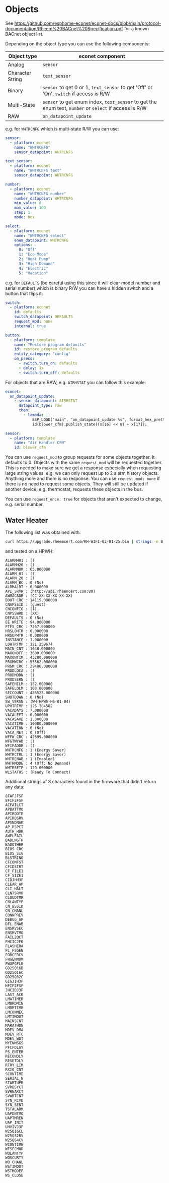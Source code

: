# Objects

See <https://github.com/esphome-econet/econet-docs/blob/main/protocol-documentation/Rheem%20BACnet%20Specification.pdf> for a known BACnet object list.

Depending on the object type you can use the following components:

Object type | econet component
----------- | ---------
Analog      | `sensor`
Character String | `text_sensor`
Binary      | `sensor` to get 0 or 1, `text_sensor` to get 'Off' or 'On', `switch` if access is R/W
Multi-State | `sensor` to get enum index, `text_sensor` to get the enum text, `number` or `select` if access is R/W
RAW         | `on_datapoint_update`

e.g. for `WHTRCNFG` which is multi-state R/W you can use:

```yaml
sensor:
  - platform: econet
    name: "WHTRCNFG"
    sensor_datapoint: WHTRCNFG

text_sensor:
  - platform: econet
    name: "WHTRCNFG text"
    sensor_datapoint: WHTRCNFG

number:
  - platform: econet
    name: "WHTRCNFG number"
    number_datapoint: WHTRCNFG
    min_value: 0
    max_value: 100
    step: 1
    mode: box

select:
  - platform: econet
    name: "WHTRCNFG select"
    enum_datapoint: WHTRCNFG
    options:
      0: "Off"
      1: "Eco Mode"
      2: "Heat Pump"
      3: "High Demand"
      4: "Electric"
      5: "Vacation"
```

e.g. for `DEFAULTS` (be careful using this since it will clear model number and serial number) which is binary R/W you can have a hidden switch and a button that flips it:

```yaml
switch:
  - platform: econet
    id: defaults
    switch_datapoint: DEFAULTS
    request_mod: none
    internal: true

button:
  - platform: template
    name: "Restore program defaults"
    id: restore_program_defaults
    entity_category: "config"
    on_press:
      - switch.turn_on: defaults
      - delay: 1s
      - switch.turn_off: defaults
```

For objects that are RAW, e.g. `AIRHSTAT` you can follow this example:

```yaml
econet:
  on_datapoint_update:
    - sensor_datapoint: AIRHSTAT
      datapoint_type: raw
      then:
        - lambda: |-
            ESP_LOGD("main", "on_datapoint_update %s", format_hex_pretty(x).c_str());
            id(blower_cfm).publish_state((x[16] << 8) + x[17]);

sensor:
  - platform: template
    name: "Air Handler CFM"
    id: blower_cfm
```

You can use `request_mod` to group requests for some objects together. It defaults to 0. Objects with the same `request_mod` will be requested together. This is needed to make sure we get a response especially when requesting large string values. e.g. we can only request up to 2 alarm history objects. Anything more and there is no response. You can use `request_mod: none` if there is no need to request some objects. They will still be updated if another device, e.g. thermostat, requests these objects in the bus.

You can use `request_once: true` for objects that aren't expected to change, e.g. serial number.

## Water Heater

The following list was obtained with:
```bash
curl https://upgrade.rheemcert.com/RH-WIFI-02-01-25.bin | strings -n 8 | grep -E '^[_A-Z0-9]{8}$' | sort -u
```
and tested on a HPWH:

```
ALARMH01 : ()
ALARMH20 : ()
ALARMNUM : 65.000000
ALARM_01 : ()
ALARM_20 : ()
ALARM_BC : 0 (No)
ALRMALRT : 0.000000
API_SRVR : (http://api.rheemcert.com:80)
AWMACADR : (CC-XX-XX-XX-XX-XX)
BOOT_CRC : 14115.000000
CNAPSSID : (guest)
CNCONFIG : (1)
CNPSSWRD : (XX)
DEFAULTS : 0 (No)
EE_WRITE : 94.000000
FTFS_CRC : 7267.000000
HRSLOHTR : 0.000000
HRSUPHTR : 0.000000
INSTANCE : 1.000000
LOHTRTMP : 121.259674
MAIN_CNT : 1648.000000
MAXONOFF : 3600.000000
MAXONTIM : 43200.000000
PRGMWCRC : 55562.000000
PRGM_CRC : 29486.000000
PRODLOCA : ()
PRODMODN : ()
PRODSERN : ()
SAFEHILM : 152.000000
SAFELOLM : 103.000000
SECCOUNT : 486523.000000
SHUTDOWN : 0 (No)
SW_VERSN : (WH-HPW5-H6-01-04)
UPHTRTMP : 125.704582
VACADAYS : 7.000000
VACALEFT : 0.000000
VACASAVE : 1.000000
VACATIME : 10000.000000
VACATION : 0 (No)
VACA_NET : 0 (Off)
WFFW_CRC : 42599.000000
WFGTWYAD : ()
WFIPADDR : ()
WHTRCNFG : 1 (Energy Saver)
WHTRCTRL : 1 (Energy Saver)
WHTRENAB : 1 (Enabled)
WHTRMODE : 4 (Off: No Demand)
WHTRSETP : 120.000000
WLSTATUS : (Ready To Connect)
```

Additional strings of 8 characters found in the firmware that didn't return any data:

```
8FAFJFSF
8FIF2FSF
ACFAILCT
APBATTMO
APIRQDTE
APIRQSRV
APSNDNAK
AP_RSPCT
AUTH_HDR
AWFLFAIL
BADLNGTH
BADOTHER
BIOS_CRC
BIOS_SIG
BLSTRING
CFCOMFST
CFIDSTRT
CF_FILE1
CF_SIZE1
CIDJHH3F
CLEAR_AP
CLI_HALT
CLNTSRVR
CLOUDTMR
CNLANTYP
CN_BSSID
CN_CHANL
CONNPREV
DEBUG_AP
DFL_ENAB
ENSRVSEC
ENSRVTMO
FAIL2QCT
FHCICJFK
FLASHERA
FL_FSGEN
FORCERCV
FWGENNUM
FWUPGFLG
GD25Q16B
GD25Q16C
GD25Q32C
GIGJIH3F
HFIF2FSF
JHCIDJ3F
LAST_ACK
LMATIMER
LMBRDMIN
LMBRTIMR
LMCONNEC
LMTIMOUT
MAINSCNT
MARATHON
MDEV_DMA
MDEV_RTC
MDEV_WDT
MYENMSGS
PFCFDLAY
PS_ENTER
RECONDLY
RESETDLY
RTRY_LIM
RXI0_CNT
SCONTIME
SERIAL_N
STARTUPR
SVRBSYCT
SVRNAKCT
SVWRTCNT
SYN_RCVD
SYN_SENT
TSTALARM
UAPDNTMO
UAPTMREN
UAP_INIT
UHVIVJ3F
W25Q16CL
W25Q32BV
W25Q64CV
WCONTIME
WFSECMOD
WOLANTYP
WOSCURTY
WO_CHANL
WSTIMOUT
WSTMODEF
WS_CLOSE
```
